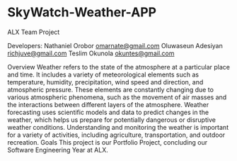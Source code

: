 # SkyWatch-Weather-APP

ALX Team Project

Developers:
Nathaniel Orobor <omarnate@gmail.com>
Oluwaseun Adesiyan <richjuve@gmail.com>
Teslim Okunola <okuntes@gmail.com>


Overview
Weather refers to the state of the atmosphere at a particular place and time. It includes a variety of meteorological elements such as temperature, humidity, precipitation, wind speed and direction, and atmospheric pressure. These elements are constantly changing due to various atmospheric phenomena, such as the movement of air masses and the interactions between different layers of the atmosphere. Weather forecasting uses scientific models and data to predict changes in the weather, which helps us prepare for potentially dangerous or disruptive weather conditions. Understanding and monitoring the weather is important for a variety of activities, including agriculture, transportation, and outdoor recreation.
Goals
This project is our Portfolio Project, concluding our Software Engineering Year at ALX.

